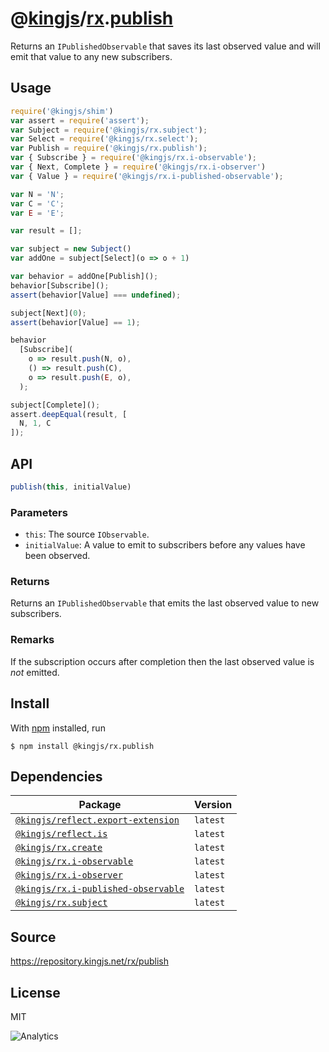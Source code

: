 # @[kingjs][@kingjs]/[rx][ns0].[publish][ns1]
Returns an `IPublishedObservable` that saves its last  observed value and will emit that value to any new subscribers.
## Usage
```js
require('@kingjs/shim')
var assert = require('assert');
var Subject = require('@kingjs/rx.subject');
var Select = require('@kingjs/rx.select');
var Publish = require('@kingjs/rx.publish');
var { Subscribe } = require('@kingjs/rx.i-observable');
var { Next, Complete } = require('@kingjs/rx.i-observer')
var { Value } = require('@kingjs/rx.i-published-observable');

var N = 'N';
var C = 'C';
var E = 'E';

var result = [];

var subject = new Subject()
var addOne = subject[Select](o => o + 1)

var behavior = addOne[Publish]();
behavior[Subscribe]();
assert(behavior[Value] === undefined);

subject[Next](0);
assert(behavior[Value] == 1);

behavior
  [Subscribe](
    o => result.push(N, o),
    () => result.push(C),
    o => result.push(E, o),
  );

subject[Complete]();
assert.deepEqual(result, [
  N, 1, C
]);
```

## API
```ts
publish(this, initialValue)
```

### Parameters
- `this`: The source `IObservable`.
- `initialValue`: A value to emit to subscribers before any values have been observed.
### Returns
Returns an `IPublishedObservable` that emits the last observed  value to new subscribers.
### Remarks
If the subscription occurs after completion then the last observed value is *not* emitted.

## Install
With [npm](https://npmjs.org/) installed, run
```
$ npm install @kingjs/rx.publish
```
## Dependencies
|Package|Version|
|---|---|
|[`@kingjs/reflect.export-extension`](https://www.npmjs.com/package/@kingjs/reflect.export-extension)|`latest`|
|[`@kingjs/reflect.is`](https://www.npmjs.com/package/@kingjs/reflect.is)|`latest`|
|[`@kingjs/rx.create`](https://www.npmjs.com/package/@kingjs/rx.create)|`latest`|
|[`@kingjs/rx.i-observable`](https://www.npmjs.com/package/@kingjs/rx.i-observable)|`latest`|
|[`@kingjs/rx.i-observer`](https://www.npmjs.com/package/@kingjs/rx.i-observer)|`latest`|
|[`@kingjs/rx.i-published-observable`](https://www.npmjs.com/package/@kingjs/rx.i-published-observable)|`latest`|
|[`@kingjs/rx.subject`](https://www.npmjs.com/package/@kingjs/rx.subject)|`latest`|
## Source
https://repository.kingjs.net/rx/publish
## License
MIT

![Analytics](https://analytics.kingjs.net/rx/publish)

[@kingjs]: https://www.npmjs.com/package/kingjs
[ns0]: https://www.npmjs.com/package/@kingjs/rx
[ns1]: https://www.npmjs.com/package/@kingjs/rx.publish
